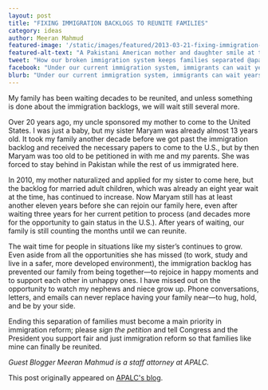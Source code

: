 ```yaml
---
layout: post
title: "FIXING IMMIGRATION BACKLOGS TO REUNITE FAMILIES"
category: ideas
author: Meeran Mahmud
featured-image: '/static/images/featured/2013-03-21-fixing-immigration-backlogs-reunite-families.jpg'
featured-alt-text: "A Pakistani American mother and daughter smile at the camera. Both have long black hair and are wearing short-sleeved shirts."
tweet: "How our broken immigration system keeps families separated @apalc #18millionhearts #18MR"
facebook: "Under our current immigration system, immigrants can wait years -- even decades -- to be reunited with loved ones overseas due to visa limits and massive backlogs. 18MR partner Asian Pacific American Legal Center's (APALC) Meeran Mahmud shares her family's story. Sign our #18millionhearts immigration reform petition to show your support and affirm the importance of family-based immigration to the vitality of our American communities."
blurb: "Under our current immigration system, immigrants can wait years -- even decades -- to be reunited with loved ones overseas due to visa limits and massive backlogs. 18MR partner Asian Pacific American Legal Center's (APALC) Meeran Mahmud shares her family's story. Sign our #18millionhearts immigration reform petition to show your support and affirm the importance of family-based immigration to the vitality of our American communities."
---
```


My family has been waiting decades to be reunited, and unless something is done about the immigration backlogs, we will wait still several more.

Over 20 years ago, my uncle sponsored my mother to come to the United States. I was just a baby, but my sister Maryam was already almost 13 years old.  It took my family another decade before we got past the immigration backlog and received the necessary papers to come to the U.S., but by then Maryam was too old to be petitioned in with me and my parents. She was forced to stay behind in Pakistan while the rest of us immigrated here.

In 2010, my mother naturalized and applied for my sister to come here, but the backlog for married adult children, which was already an eight year wait at the time, has continued to increase.  Now Maryam still has at least another eleven years before she can rejoin our family here, even after waiting three years for her current petition to process (and decades more for the opportunity to gain status in the U.S.). After years of waiting, our family is still counting the months until we can reunite.

The wait time for people in situations like my sister’s continues to grow. Even aside from all the opportunities she has missed (to work, study and live in a safer, more developed environment), the immigration backlog has prevented our family from being together—to rejoice in happy moments and to support each other in unhappy ones. I have missed out on the opportunity to watch my nephews and niece grow up.  Phone conversations, letters, and emails can never replace having your family near—to hug, hold, and be by your side.

Ending this separation of families must become a main priority in immigration reform; please _sign the petition_ and tell Congress and the President you support fair and just immigration reform so that families like mine can finally be reunited.

_Guest Blogger Meeran Mahmud is a staff attorney at APALC._

This post originally appeared on [APALC's blog](http://apalc.org/blog/fixing-immigration-backlogs-reunite-families#.UUsqXBlAsfk).